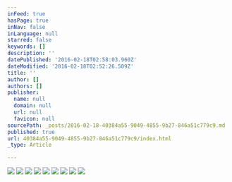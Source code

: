 ```yaml
---
inFeed: true
hasPage: true
inNav: false
inLanguage: null
starred: false
keywords: []
description: ''
datePublished: '2016-02-18T02:58:03.960Z'
dateModified: '2016-02-18T02:52:26.509Z'
title: ''
author: []
authors: []
publisher:
  name: null
  domain: null
  url: null
  favicon: null
sourcePath: _posts/2016-02-18-40384a55-9049-4855-9b27-846a51c779c9.md
published: true
url: 40384a55-9049-4855-9b27-846a51c779c9/index.html
_type: Article

---
```

![](https://the-grid-user-content.s3-us-west-2.amazonaws.com/f5daed66-2a62-4140-8013-957cc676342b.jpg)
![](https://the-grid-user-content.s3-us-west-2.amazonaws.com/01aa3b07-cb4b-4960-992a-be8b08418d28.jpg)
![](https://the-grid-user-content.s3-us-west-2.amazonaws.com/459bec7b-de5c-4a3e-b72c-c792349f9cc9.JPG)
![](https://the-grid-user-content.s3-us-west-2.amazonaws.com/74912864-02c1-4680-9fc7-e7bb4f70ae8e.JPG)
![](https://the-grid-user-content.s3-us-west-2.amazonaws.com/c0b00d0b-864d-4b24-88f6-2e85027b7243.JPG)
![](https://the-grid-user-content.s3-us-west-2.amazonaws.com/66c21508-ba84-4be9-9e76-7923e3621fd0.JPG)
![](https://the-grid-user-content.s3-us-west-2.amazonaws.com/cc9b3213-3099-446c-a6f1-f5feb25f1c3c.JPG)
![](https://the-grid-user-content.s3-us-west-2.amazonaws.com/b7ce0826-c0ae-4911-aa93-3f0529ad7746.JPG)
![](https://the-grid-user-content.s3-us-west-2.amazonaws.com/49f1c729-4294-43c3-96b1-abdfb5eae1ad.JPG)